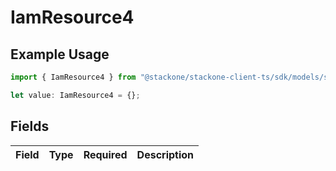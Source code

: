 # IamResource4

## Example Usage

```typescript
import { IamResource4 } from "@stackone/stackone-client-ts/sdk/models/shared";

let value: IamResource4 = {};
```

## Fields

| Field       | Type        | Required    | Description |
| ----------- | ----------- | ----------- | ----------- |